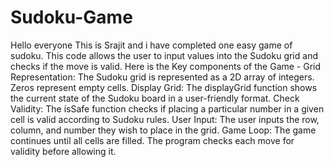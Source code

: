 # Sudoku-Game
Hello everyone This is Srajit and i have completed one easy game of sudoku. This code allows the user to input values into the Sudoku grid and checks if the move is valid.
Here is the Key components of the Game -
Grid Representation: The Sudoku grid is represented as a 2D array of integers. Zeros represent empty cells.
Display Grid: The displayGrid function shows the current state of the Sudoku board in a user-friendly format.
Check Validity: The isSafe function checks if placing a particular number in a given cell is valid according to Sudoku rules.
User Input: The user inputs the row, column, and number they wish to place in the grid.
Game Loop: The game continues until all cells are filled. The program checks each move for validity before allowing it.
